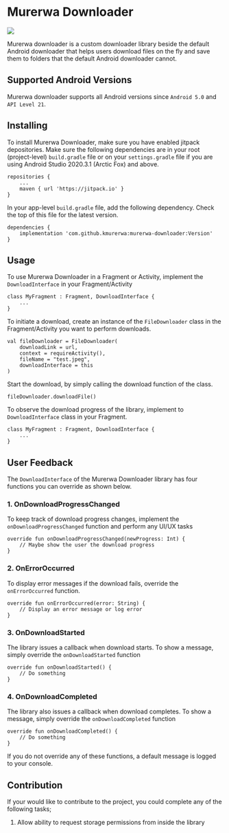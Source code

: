 # Murerwa Downloader

[![](https://jitpack.io/v/kmurerwa/murerwa-downloader.svg)](https://jitpack.io/#kmurerwa/murerwa-downloader)

Murerwa downloader is a custom downloader library beside the default Android downloader that helps users download files on the fly and save them to folders that the default Android downloader cannot.

## Supported Android Versions
Murerwa downloader supports all Android versions since `Android 5.0` and `API Level 21`.

## Installing
To install Murerwa Downloader, make sure you have enabled jitpack depositories. Make sure the following dependencies are in your root (project-level) `build.gradle` file or on your `settings.gradle` file if you are using Android Studio 2020.3.1 (Arctic Fox) and above.
    
    repositories {
        ...
        maven { url 'https://jitpack.io' }
    }

In your app-level `build.gradle` file, add the following dependency. Check the top of this file for the latest version.

    dependencies {
        implementation 'com.github.kmurerwa:murerwa-downloader:Version'
    }

## Usage
To use Murerwa Downloader in a Fragment or Activity, implement the `DownloadInterface` in your Fragment/Activity

    class MyFragment : Fragment, DownloadInterface {
        ...
    }

To initiate a download, create an instance of the `FileDownloader` class in the Fragment/Activity you want to perform downloads.

    val fileDownloader = FileDownloader(
        downloadLink = url,
        context = requireActivity(),
        fileName = "test.jpeg",
        downloadInterface = this
    )

Start the download, by simply calling the download function of the class.

    fileDownloader.downloadFile()

To observe the download progress of the library, implement to `DownloadInterface` class in your Fragment.

    class MyFragment : Fragment, DownloadInterface {
        ...
    }


## User Feedback
The `DownloadInterface` of the Murerwa Downloader library has four functions you can override as shown below.

### 1. OnDownloadProgressChanged
To keep track of download progress changes, implement the `onDownloadProgressChanged` function and perform any UI/UX tasks

    override fun onDownloadProgressChanged(newProgress: Int) {
        // Maybe show the user the download progress
    }

### 2. OnErrorOccurred
To display error messages if the download fails, override the `onErrorOccurred` function.

    override fun onErrorOccurred(error: String) {
        // Display an error message or log error
    }

### 3. OnDownloadStarted
The library issues a callback when download starts. To show a message, simply override the `onDownloadStarted` function

    override fun onDownloadStarted() {
        // Do something
    }

### 4. OnDownloadCompleted
The library also issues a callback when download completes. To show a message, simply override the `onDownloadCompleted` function

    override fun onDownloadCompleted() {
        // Do something
    }

If you do not override any of these functions, a default message is logged to your console.

## Contribution
If your would like to contribute to the project, you could complete any of the following tasks;
1. Allow ability to request storage permissions from inside the library
